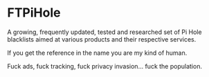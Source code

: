 # FTPiHole

A growing, frequently updated, tested and researched set of Pi Hole blacklists aimed at various products and their respective services.

If you get the reference in the name you are my kind of human.

Fuck ads, fuck tracking, fuck privacy invasion... fuck the population.
